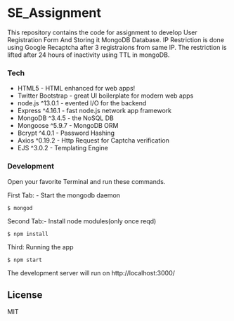 # SE_Assignment


This repository contains the code for assignment to develop User Registration Form And Storing it MongoDB Database. IP Restriction is done using Google Recaptcha after 3 registraions from same IP. The restriction is lifted after 24 hours of inactivity using TTL in mongoDB.

### Tech



* HTML5 - HTML enhanced for web apps!
* Twitter Bootstrap - great UI boilerplate for modern web apps
* node.js  ^13.0.1 - evented I/O for the backend
* Express  ^4.16.1 - fast node.js network app framework 
* MongoDB  ^3.4.5 - the NoSQL DB
* Mongoose ^5.9.7 - MongoDB ORM
* Bcrypt ^4.0.1 - Password Hashing
* Axios ^0.19.2 - Http Request for Captcha verification
* EJS ^3.0.2 - Templating Engine

### Development



Open your favorite Terminal and run these commands.

First Tab: - Start the mongodb daemon
```
$ mongod
```

Second Tab:- Install node modules(only once reqd)
```
$ npm install
```
Third: Running the app
```
$ npm start
```
The development server will run on http://localhost:3000/

License
----

MIT
